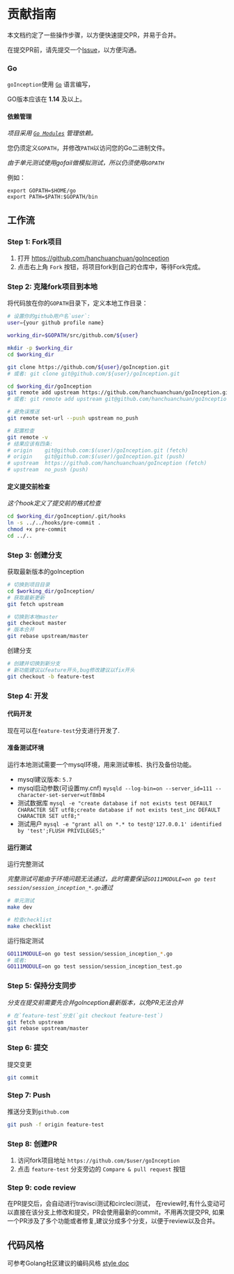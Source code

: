 # 贡献指南

本文档约定了一些操作步骤，以方便快速提交PR，并易于合并。

在提交PR前，请先提交一个[Issue](https://github.com/hanchuanchuan/goInception/issues/new/choose)，以方便沟通。


### Go

`goInception`使用 [`Go`](http://golang.org) 语言编写，

GO版本应该在 **1.14** 及以上。

#### 依赖管理

*项目采用 [`Go Modules`](https://github.com/golang/go/wiki/Modules) 管理依赖。*

您仍须定义`GOPATH`，并修改`PATH`以访问您的Go二进制文件。

*由于单元测试使用gofail做模拟测试，所以仍须使用`GOPATH`*

例如：

```SH
export GOPATH=$HOME/go
export PATH=$PATH:$GOPATH/bin
```

## 工作流

### Step 1: Fork项目

1. 打开 https://github.com/hanchuanchuan/goInception
2. 点击右上角 `Fork` 按钮，将项目fork到自己的仓库中，等待Fork完成。

### Step 2: 克隆fork项目到本地


将代码放在你的`GOPATH`目录下，定义本地工作目录：

```sh
# 设置你的github用户名`user`:
user={your github profile name}

working_dir=$GOPATH/src/github.com/${user}
```

```sh
mkdir -p $working_dir
cd $working_dir

git clone https://github.com/${user}/goInception.git
# 或者: git clone git@github.com/${user}/goInception.git

cd $working_dir/goInception
git remote add upstream https://github.com/hanchuanchuan/goInception.git
# 或者: git remote add upstream git@github.com/hanchuanchuan/goInception.git

# 避免误推送
git remote set-url --push upstream no_push

# 配置检查
git remote -v
# 结果应该有四条:
# origin    git@github.com:$(user)/goInception.git (fetch)
# origin    git@github.com:$(user)/goInception.git (push)
# upstream  https://github.com/hanchuanchuan/goInception (fetch)
# upstream  no_push (push)
```

#### 定义提交前检查

*这个hook定义了提交前的格式检查*

```sh
cd $working_dir/goInception/.git/hooks
ln -s ../../hooks/pre-commit .
chmod +x pre-commit
cd ../..
```

### Step 3: 创建分支

获取最新版本的goInception

```sh
# 切换到项目目录
cd $working_dir/goInception/
# 获取最新更新
git fetch upstream

# 切换到本地master
git checkout master
# 版本合并
git rebase upstream/master
```

创建分支

```sh
# 创建并切换到新分支
# 新功能建议以feature开头,bug修改建议以fix开头
git checkout -b feature-test
```

### Step 4: 开发

#### 代码开发

现在可以在`feature-test`分支进行开发了.


#### 准备测试环境

运行本地测试需要一个mysql环境，用来测试审核、执行及备份功能。
* mysql建议版本: `5.7`
* mysql启动参数(可设置my.cnf) `mysqld --log-bin=on --server_id=111 --character-set-server=utf8mb4`
* 测试数据库 `mysql -e "create database if not exists test DEFAULT CHARACTER SET utf8;create database if not exists test_inc DEFAULT CHARACTER SET utf8;"`
* 测试用户  `mysql -e "grant all on *.* to test@'127.0.0.1' identified by 'test';FLUSH PRIVILEGES;"`

#### 运行测试

运行完整测试

*完整测试可能由于环境问题无法通过，此时需要保证`GO111MODULE=on go test session/session_inception_*.go`通过*

```sh
# 单元测试
make dev

# 检查checklist
make checklist
```

运行指定测试

```sh
GO111MODULE=on go test session/session_inception_*.go
# 或者:
GO111MODULE=on go test session/session_inception_test.go
```

### Step 5: 保持分支同步

*分支在提交前需要先合并goInception最新版本，以免PR无法合并*

```sh
# 在`feature-test`分支(`git checkout feature-test`)
git fetch upstream
git rebase upstream/master
```

### Step 6: 提交

提交变更

```sh
git commit
```

### Step 7: Push

推送分支到`github.com`
```sh
git push -f origin feature-test
```

### Step 8: 创建PR

1. 访问fork项目地址 `https://github.com/$user/goInception`
2. 点击 `feature-test` 分支旁边的 `Compare & pull request` 按钮

### Step 9: code review

在PR提交后，会自动进行travisci测试和circleci测试，
在review时,有什么变动可以直接在该分支上修改和提交，PR会使用最新的commit，不用再次提交PR,
如果一个PR涉及了多个功能或者修复,建议分成多个分支，以便于review以及合并。


## 代码风格

可参考Golang社区建议的编码风格 [style doc](https://github.com/golang/go/wiki/CodeReviewComments)
